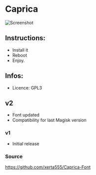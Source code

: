 # Caprica

<img src="https://image.ibb.co/hJvX3A/Screenshot-20181029-171238.png" alt="Screenshot">

## Instructions:
- Install it
- Reboot
- Enjoy.

## Infos:
- Licence: GPL3

## v2
- Font updated
- Compatibility for last Magisk version

### v1
- Initial release

### Source
https://github.com/xerta555/Caprica-Font
